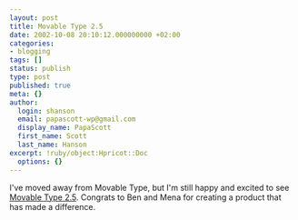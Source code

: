 ```yaml
---
layout: post
title: Movable Type 2.5
date: 2002-10-08 20:10:12.000000000 +02:00
categories:
- blogging
tags: []
status: publish
type: post
published: true
meta: {}
author:
  login: shanson
  email: papascott-wp@gmail.com
  display_name: PapaScott
  first_name: Scott
  last_name: Hanson
excerpt: !ruby/object:Hpricot::Doc
  options: {}
---
```

<p>I've moved away from Movable Type, but I'm still happy and excited to see <a href="http://www.movabletype.org/25/#about25">Movable Type 2.5</a>. Congrats to Ben and Mena for creating a product that has made a difference.</p>
